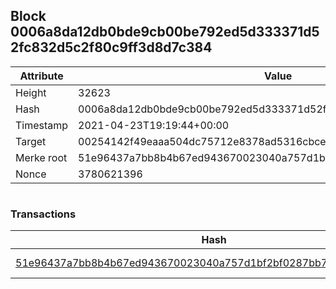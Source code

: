 ## Block 0006a8da12db0bde9cb00be792ed5d333371d52fc832d5c2f80c9ff3d8d7c384

Attribute | Value
--- | ---
Height | 32623
Hash | 0006a8da12db0bde9cb00be792ed5d333371d52fc832d5c2f80c9ff3d8d7c384
Timestamp | 2021-04-23T19:19:44+00:00
Target | 00254142f49eaaa504dc75712e8378ad5316cbcead634704b3734b6271167cc4
Merke root | 51e96437a7bb8b4b67ed943670023040a757d1bf2bf0287bb7fc44b3550cd6b3
Nonce | 3780621396

```

```

### Transactions

Hash | Amount
--- | ---
[51e96437a7bb8b4b67ed943670023040a757d1bf2bf0287bb7fc44b3550cd6b3](51e96437a7bb8b4b67ed943670023040a757d1bf2bf0287bb7fc44b3550cd6b3.md) | 10.00000000 SKEPTI 
